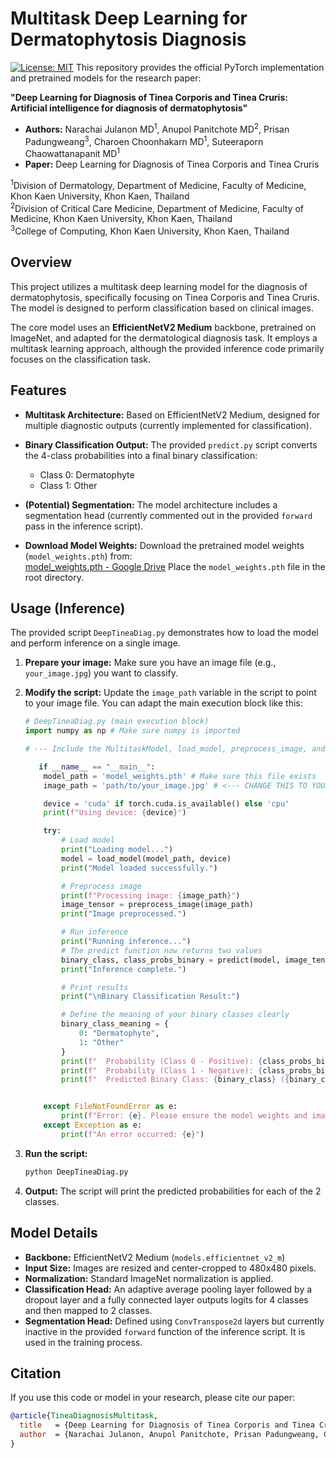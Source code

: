 # Multitask Deep Learning for Dermatophytosis Diagnosis

[![License: MIT](https://img.shields.io/badge/License-MIT-yellow.svg)](https://opensource.org/licenses/MIT) This repository provides the official PyTorch implementation and pretrained models for the research paper:

**"Deep Learning for Diagnosis of Tinea Corporis and Tinea Cruris: Artificial intelligence for diagnosis of dermatophytosis"**

* **Authors:** Narachai Julanon MD<sup>1</sup>, Anupol Panitchote MD<sup>2</sup>, Prisan Padungweang<sup>3</sup>, Charoen Choonhakarn MD<sup>1</sup>, Suteeraporn Chaowattanapanit MD<sup>1</sup>
* **Paper:** Deep Learning for Diagnosis of Tinea Corporis and Tinea Cruris

<sup>1</sup>Division of Dermatology, Department of Medicine, Faculty of Medicine, Khon Kaen University, Khon Kaen, Thailand \
<sup>2</sup>Division of Critical Care Medicine, Department of Medicine, Faculty of Medicine, Khon Kaen University, Khon Kaen, Thailand \
<sup>3</sup>College of Computing, Khon Kaen University, Khon Kaen, Thailand


## Overview

This project utilizes a multitask deep learning model for the diagnosis of dermatophytosis, specifically focusing on Tinea Corporis and Tinea Cruris. The model is designed to perform classification based on clinical images.

The core model uses an **EfficientNetV2 Medium** backbone, pretrained on ImageNet, and adapted for the dermatological diagnosis task. It employs a multitask learning approach, although the provided inference code primarily focuses on the classification task.

## Features

* **Multitask Architecture:** Based on EfficientNetV2 Medium, designed for multiple diagnostic outputs (currently implemented for classification).
* **Binary Classification Output:** The provided `predict.py` script converts the 4-class probabilities into a final binary classification:
    * Class 0: Dermatophyte
    * Class 1: Other
* **(Potential) Segmentation:** The model architecture includes a segmentation head (currently commented out in the provided `forward` pass in the inference script). 

* **Download Model Weights:**
    Download the pretrained model weights (`model_weights.pth`) from:  
    [model_weights.pth - Google Drive](https://drive.google.com/file/d/1HmNw-HUnVZiwWpCZKOltnD_gHjHUI0aL/view?usp=drive_link)
    Place the `model_weights.pth` file in the root directory.

## Usage (Inference)

The provided script `DeepTineaDiag.py` demonstrates how to load the model and perform inference on a single image.

1.  **Prepare your image:** Make sure you have an image file (e.g., `your_image.jpg`) you want to classify.
2.  **Modify the script:** Update the `image_path` variable in the script to point to your image file. You can adapt the main execution block like this:

    ```python
    # DeepTineaDiag.py (main execution block)
    import numpy as np # Make sure numpy is imported

    # --- Include the MultitaskModel, load_model, preprocess_image, and predict functions here ---

       if __name__ == "__main__":
        model_path = 'model_weights.pth' # Make sure this file exists
        image_path = 'path/to/your_image.jpg' # <--- CHANGE THIS TO YOUR IMAGE PATH

        device = 'cuda' if torch.cuda.is_available() else 'cpu'
        print(f"Using device: {device}")

        try:
            # Load model
            print("Loading model...")
            model = load_model(model_path, device)
            print("Model loaded successfully.")

            # Preprocess image
            print(f"Processing image: {image_path}")
            image_tensor = preprocess_image(image_path)
            print("Image preprocessed.")

            # Run inference
            print("Running inference...")
            # The predict function now returns two values
            binary_class, class_probs_binary = predict(model, image_tensor, device)
            print("Inference complete.")

            # Print results
            print("\nBinary Classification Result:")

            # Define the meaning of your binary classes clearly
            binary_class_meaning = {
                0: "Dermatophyte", 
                1: "Other"
            }
            print(f"  Probability (Class 0 - Positive): {class_probs_binary[0]:.4f}")
            print(f"  Probability (Class 1 - Negative): {class_probs_binary[1]:.4f}")
            print(f"  Predicted Binary Class: {binary_class} ({binary_class_meaning[binary_class]})")


        except FileNotFoundError as e:
            print(f"Error: {e}. Please ensure the model weights and image file exist at the specified paths.")
        except Exception as e:
            print(f"An error occurred: {e}")
    ```

3.  **Run the script:**
    ```bash
    python DeepTineaDiag.py
    ```

4.  **Output:** The script will print the predicted probabilities for each of the 2 classes.

## Model Details

* **Backbone:** EfficientNetV2 Medium (`models.efficientnet_v2_m`)
* **Input Size:** Images are resized and center-cropped to 480x480 pixels.
* **Normalization:** Standard ImageNet normalization is applied.
* **Classification Head:** An adaptive average pooling layer followed by a dropout layer and a fully connected layer outputs logits for 4 classes and then mapped to 2 classes.
* **Segmentation Head:** Defined using `ConvTranspose2d` layers but currently inactive in the provided `forward` function of the inference script. It is used in the training process.

## Citation

If you use this code or model in your research, please cite our paper:

```bibtex
@article{TineaDiagnosisMultitask, 
  title   = {Deep Learning for Diagnosis of Tinea Corporis and Tinea Cruris},
  author  = {Narachai Julanon, Anupol Panitchote, Prisan Padungweang, Charoen Choonhakarn, Suteeraporn Chaowattanapanit},
}

